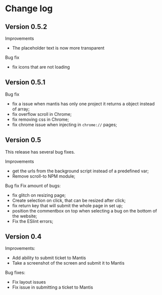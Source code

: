 # Change log

## Version 0.5.2

Improvements
- The placeholder text is now more transparent

Bug fix
- fix icons that are not loading

## Version 0.5.1

Bug fix
- fix a issue when mantis has only one project it returns a object instead of array;
- fix overflow scroll in Chrome;
- fix removing css in Chrome;
- fix chrome issue when injecting in `chrome://` pages;

## Version 0.5

This release has several bug fixes.

Improvements
- get the urls from the background script instead of a predefined var;
- Remove scroll-to NPM module;

Bug fix
Fix amount of bugs:
- fix glitch on resizing page;
- Create selection on click, that can be resized after click;
- fix return key that will submit the whole page in set up;
- position the commentbox on top when selecting a bug on the bottom of the website;
- Fix the ESlint errors;

## Version 0.4

Improvements:
- Add ability to submit ticket to Mantis
- Take a screenshot of the screen and submit it to Mantis

Bug fixes:
- Fix layout issues
- Fix issue in submitting a ticket to Mantis
